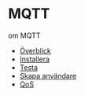 # MQTT
om MQTT


* <a href="overblick.md">Överblick</a>
* <a href="installera.md">Installera</a>
* <a href="testa.md">Testa</a>
* <a href="users.md">Skapa användare</a>
* <a href="quality.md">QoS</a>
